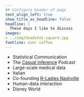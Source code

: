 ```yaml
---
## Configure header of page
text_align_left: true
show_title_as_headline: false
headline: |
  These days I like to discuss
images: 
- ../img/headshot-square.jpg
footline: over coffee
---
```


<!-- this is a subheadline -->

* Statistical Communication
* The [Casual Inference](https://casualinfer.libsyn.com) Podcast
* Large-scale medical data
* Italian
* Co-founding [R-Ladies Nashville](https://rladies.org)
* Human-data interaction
* Disney World
